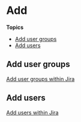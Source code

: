 # Add

**Topics**

- [Add user groups]()
- [Add users]()


## Add user groups

[Add user groups within Jira](https://docs.developer.tech.gov.sg/docs/ship-hats-portal/#/manage-tools?id=manage-user-groups-within-a-project-tool)

## Add users

[Add users within Jira](https://docs.developer.tech.gov.sg/docs/ship-hats-portal/#/manage-tools?id=manage-users-within-a-project-tool)

